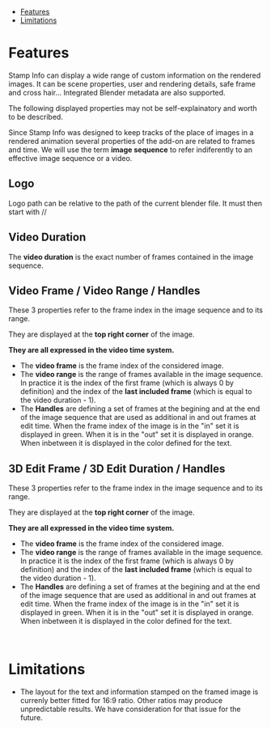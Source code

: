 - [Features](#features)
- [Limitations](#limitations)

# Features

Stamp Info can display a wide range of custom information on the rendered images. It can be scene properties,
user and rendering details, safe frame and cross hair... Integrated Blender metadata are also supported.

The following displayed properties may not be self-explainatory and worth to be described.

Since Stamp Info was designed to keep tracks of the place of images in a rendered animation several properties
of the add-on are related to frames and time. We will use the term **image sequence** to refer indiferently to
an effective image sequence or a video.

## Logo
Logo path can be relative to the path of the current blender file. It must then start with //


## Video Duration
The **video duration** is the exact number of frames contained in the image sequence.


## Video Frame / Video Range / Handles
These 3 properties refer to the frame index in the image sequence and to its range.

They are displayed at the **top right corner** of the image.

**They are all expressed in the video time system.**

- The **video frame** is the frame index of the considered image.
- The **video range** is the range of frames available in the image sequence. In practice
it is the index of the first frame (which is always 0 by definition) and the index of the __last included frame__
(which is equal to the video duration - 1).
- The **Handles** are defining a set of frames at the begining and at the end of the image sequence that
are used as additional in and out frames at edit time. When the frame index of the image is in the "in" set
it is displayed in green. When it is in the "out" set it is displayed in orange. When inbetween it is displayed
in the color defined for the text.
    
## 3D Edit Frame / 3D Edit Duration / Handles
These 3 properties refer to the frame index in the image sequence and to its range.

They are displayed at the **top right corner** of the image.

**They are all expressed in the video time system.**

- The **video frame** is the frame index of the considered image.
- The **video range** is the range of frames available in the image sequence. In practice
it is the index of the first frame (which is always 0 by definition) and the index of the __last included frame__
(which is equal to the video duration - 1).
- The **Handles** are defining a set of frames at the begining and at the end of the image sequence that
are used as additional in and out frames at edit time. When the frame index of the image is in the "in" set
it is displayed in green. When it is in the "out" set it is displayed in orange. When inbetween it is displayed
in the color defined for the text.

<br />

# Limitations

- The layout for the text and information stamped on the framed image is currenly better fitted for 16:9 ratio.
Other ratios may produce unpredictable results. We have consideration for that issue for the future.